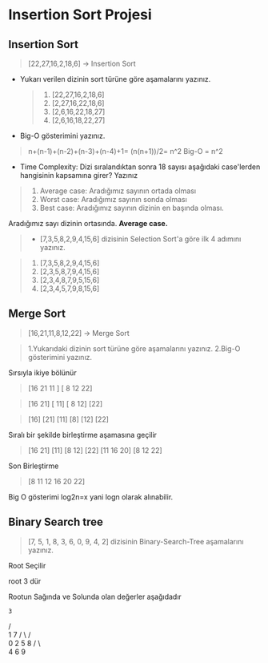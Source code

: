 # Insertion Sort Projesi
## Insertion Sort

>   [22,27,16,2,18,6] -> Insertion Sort

- Yukarı verilen dizinin sort türüne göre aşamalarını yazınız.

   > 1. [22,27,16,2,18,6]
   > 2. [2,27,16,22,18,6]
   > 3. [2,6,16,22,18,27]
   > 4. [2,6,16,18,22,27]

- Big-O gösterimini yazınız.

> n+(n-1)+(n-2)+(n-3)+(n-4)+1= (n(n+1))/2= n^2 Big-O = n^2

- Time Complexity: Dizi sıralandıktan sonra 18 sayısı aşağıdaki case'lerden hangisinin kapsamına girer? Yazınız
>    1. Average case: Aradığımız sayının ortada olması
>    2. Worst case: Aradığımız sayının sonda olması
>    3. Best case: Aradığımız sayının dizinin en başında olması.

Aradığımız sayı dizinin ortasında. **Average case.**

> - [7,3,5,8,2,9,4,15,6] dizisinin Selection Sort'a göre ilk 4 adımını yazınız.

>    1. [7,3,5,8,2,9,4,15,6]
>    2. [2,3,5,8,7,9,4,15,6]
>    3. [2,3,4,8,7,9,5,15,6]
>    4. [2,3,4,5,7,9,8,15,6]



## Merge Sort


>[16,21,11,8,12,22] -> Merge Sort

> 1.Yukarıdaki dizinin sort türüne göre aşamalarını yazınız.
> 2.Big-O gösterimini yazınız.

Sırsıyla ikiye bölünür

> [16 21 11 ] [ 8 12 22]

> [16 21] [ 11] [ 8 12] [22]

> [16] [21] [11] [8] [12] [22]

Sıralı bir şekilde birleştirme aşamasına geçilir

> [16 21] [11] [8 12] [22]
> [11 16 20] [8 12 22]

Son Birleştirme

> [8 11 12 16 20 22]

Big O gösterimi log2n=x yani logn olarak alınabilir.



## Binary Search tree

> [7, 5, 1, 8, 3, 6, 0, 9, 4, 2] dizisinin Binary-Search-Tree aşamalarını yazınız.

Root Seçilir

root 3 dür

Rootun Sağında ve Solunda olan değerler aşağıdadır

    3
/       \
1         7
/ \       /   \
0  2      5     8
        /  \       \
       4    6      9
